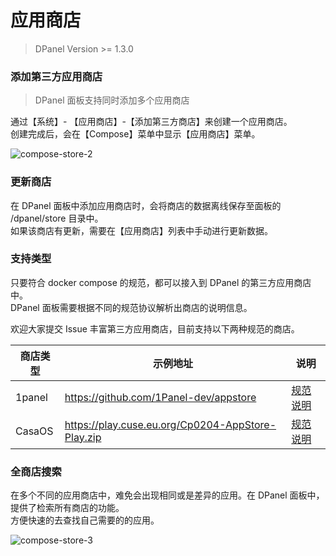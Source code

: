 # 应用商店

> DPanel Version >= 1.3.0

### 添加第三方应用商店

> DPanel 面板支持同时添加多个应用商店

通过【系统】- 【应用商店】-【添加第三方商店】来创建一个应用商店。\
创建完成后，会在【Compose】菜单中显示【应用商店】菜单。

![compose-store-2](https://cdn.w7.cc/dpanel/compose-store-2.png)

### 更新商店

在 DPanel 面板中添加应用商店时，会将商店的数据离线保存至面板的 /dpanel/store 目录中。\
如果该商店有更新，需要在【应用商店】列表中手动进行更新数据。

### 支持类型

只要符合 docker compose 的规范，都可以接入到 DPanel 的第三方应用商店中。\
DPanel 面板需要根据不同的规范协议解析出商店的说明信息。

欢迎大家提交 Issue 丰富第三方应用商店，目前支持以下两种规范的商店。

|商店类型|示例地址|说明|
|---|---|---|
|1panel|https://github.com/1Panel-dev/appstore|[规范说明](https://github.com/1Panel-dev/appstore/wiki/%E5%A6%82%E4%BD%95%E6%8F%90%E4%BA%A4%E8%87%AA%E5%B7%B1%E6%83%B3%E8%A6%81%E7%9A%84%E5%BA%94%E7%94%A8)|
|CasaOS|https://play.cuse.eu.org/Cp0204-AppStore-Play.zip|[规范说明](https://awesome.casaos.io/content/3rd-party-app-stores/create-your-first-custom-appstore.html)|

### 全商店搜索

在多个不同的应用商店中，难免会出现相同或是差异的应用。在 DPanel 面板中，提供了检索所有商店的功能。\
方便快速的去查找自己需要的的应用。

![compose-store-3](https://cdn.w7.cc/dpanel/compose-store-3.png)
